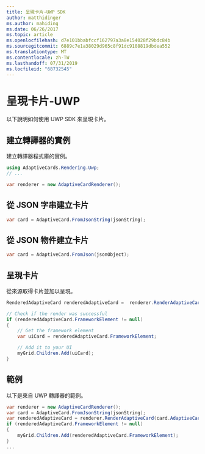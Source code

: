 ```yaml
---
title: 呈現卡片-UWP SDK
author: matthidinger
ms.author: mahiding
ms.date: 06/26/2017
ms.topic: article
ms.openlocfilehash: d7e101bbabfccf162797a3a8e154028f29bdc84b
ms.sourcegitcommit: 6889c7e1a38029d965c8f91dc9108819dbdea552
ms.translationtype: MT
ms.contentlocale: zh-TW
ms.lasthandoff: 07/31/2019
ms.locfileid: "68732545"
---
```

# <a name="render-a-card---uwp"></a>呈現卡片-UWP

以下說明如何使用 UWP SDK 來呈現卡片。

## <a name="create-an-instance-of-your-renderer"></a>建立轉譯器的實例

建立轉譯器程式庫的實例。 

```csharp
using AdaptiveCards.Rendering.Uwp;
// ...

var renderer = new AdaptiveCardRenderer();
```

## <a name="create-a-card-from-a-json-string"></a>從 JSON 字串建立卡片

```csharp
var card = AdaptiveCard.FromJsonString(jsonString);
```

## <a name="create-a-card-from-a-json-object"></a>從 JSON 物件建立卡片

```csharp
var card = AdaptiveCard.FromJson(jsonObject);
```

## <a name="render-a-card"></a>呈現卡片

從來源取得卡片並加以呈現。

```csharp
RenderedAdaptiveCard renderedAdaptiveCard =  renderer.RenderAdaptiveCard(card);

// Check if the render was successful
if (renderedAdaptiveCard.FrameworkElement != null)
{
    // Get the framework element
    var uiCard = renderedAdaptiveCard.FrameworkElement;

    // Add it to your UI
    myGrid.Children.Add(uiCard);
}
```

## <a name="example"></a>範例

以下是來自 UWP 轉譯器的範例。

```csharp
var renderer = new AdaptiveCardRenderer();
var card = AdaptiveCard.FromJsonString(jsonString);
var renderedAdaptiveCard = renderer.RenderAdaptiveCard(card.AdaptiveCard);
if (renderedAdaptiveCard.FrameworkElement != null)
{
    myGrid.Children.Add(renderedAdaptiveCard.FrameworkElement);
}
...
```